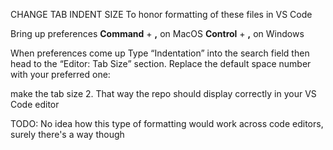 CHANGE TAB INDENT SIZE
To honor formatting of these files in VS Code

Bring up preferences
**Command** + **,** on MacOS
**Control** + **,** on Windows


When preferences come up
Type “Indentation” into the search field then head to the “Editor: Tab Size” section. Replace the default space number with your preferred one:

make the tab size 2. That way the repo should display correctly in your VS Code editor

TODO: No idea how this type of formatting would work across code editors, surely there's a way though

